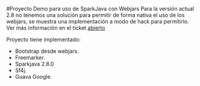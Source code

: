 #Proyecto Demo para uso de SparkJava con Webjars
Para la versión actual 2.8 no tenemos una solución para permitir de forma nativa el uso de los webjars, se muestra una implementación a modo de hack para permitirlo. Ver más información en el ticket [abierto](https://github.com/perwendel/spark/issues/568)

Proyecto tiene implementado:
* Bootstrap desde webjars.
* Freemarker.
* Sparkjava 2.8.0
* Sf4j.
* Guava Google.
 